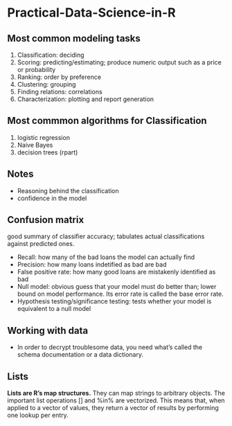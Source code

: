 # Practical-Data-Science-in-R

## Most common modeling tasks

1. Classification:  deciding
2. Scoring:  predicting/estimating; produce numeric output such as a price or probability
3. Ranking: order by preference
4. Clustering:  grouping
5. Finding relations:  correlations
6. Characterization:  plotting and report generation

## Most commmon algorithms for Classification
1. logistic regression
2. Naive Bayes
3. decision trees (rpart)

## Notes
* Reasoning behind the classification
* confidence in the model

## Confusion matrix

good summary of classifier accuracy; tabulates actual classifications against predicted ones.

* Recall:  how many of the bad loans the model can actually find
* Precision:  how many loans indetified as bad are bad
* False positive rate:  how many good loans are mistakenly identified as bad
* Null model:  obvious guess that your model must do better than; lower bound on model performance.  Its error rate is called the base error rate.
* Hypothesis testing/significance testing:  tests whether your model is equivalent to a null model

## Working with data

* In order to decrypt troublesome data, you need what’s called the schema documentation or a data dictionary.

## Lists

__Lists are R’s map structures.__ They can map strings to arbitrary objects. The important list operations [] and %in% are vectorized. This means that, when applied to a vector of values, they return a vector of results by performing one lookup per entry.
